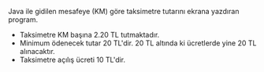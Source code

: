 Java ile gidilen mesafeye (KM) göre taksimetre tutarını ekrana yazdıran program.
*    Taksimetre KM başına 2.20 TL tutmaktadır.
*    Minimum ödenecek tutar 20 TL'dir. 20 TL altında ki ücretlerde yine 20 TL alınacaktır.
*   Taksimetre açılış ücreti 10 TL'dir.